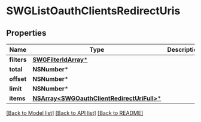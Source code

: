 # SWGListOauthClientsRedirectUris

## Properties
Name | Type | Description | Notes
------------ | ------------- | ------------- | -------------
**filters** | [**SWGFilterIdArray***](SWGFilterIdArray.md) |  | [optional] 
**total** | **NSNumber*** |  | [optional] 
**offset** | **NSNumber*** |  | [optional] 
**limit** | **NSNumber*** |  | [optional] 
**items** | [**NSArray&lt;SWGOauthClientRedirectUriFull&gt;***](SWGOauthClientRedirectUriFull.md) |  | [optional] 

[[Back to Model list]](../README.md#documentation-for-models) [[Back to API list]](../README.md#documentation-for-api-endpoints) [[Back to README]](../README.md)


